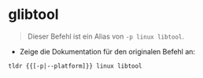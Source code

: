 # glibtool

> Dieser Befehl ist ein Alias von `-p linux libtool`.

- Zeige die Dokumentation für den originalen Befehl an:

`tldr {{[-p|--platform]}} linux libtool`
